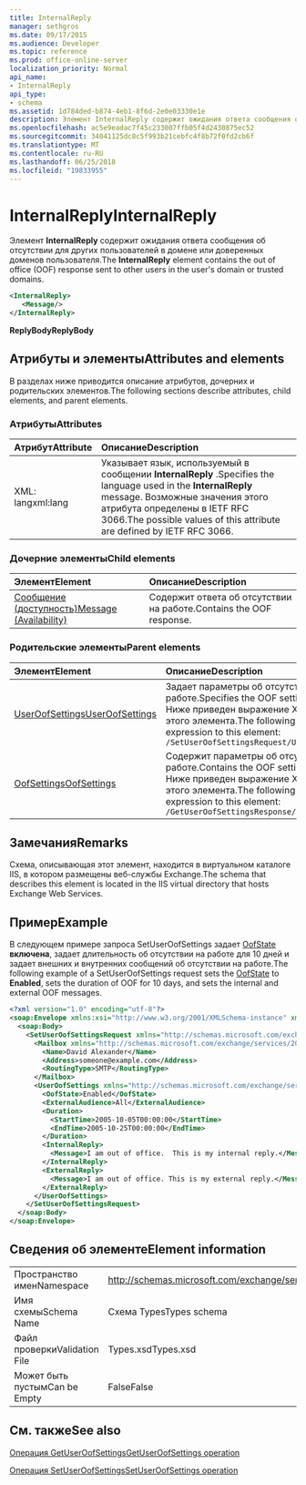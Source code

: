 ```yaml
---
title: InternalReply
manager: sethgros
ms.date: 09/17/2015
ms.audience: Developer
ms.topic: reference
ms.prod: office-online-server
localization_priority: Normal
api_name:
- InternalReply
api_type:
- schema
ms.assetid: 1d784ded-b874-4eb1-8f6d-2e0e03330e1e
description: Элемент InternalReply содержит ожидания ответа сообщения об отсутствии для других пользователей в домене или доверенных доменов пользователя.
ms.openlocfilehash: ac5e9eadac7f45c233007ffb05f4d2430875ec52
ms.sourcegitcommit: 34041125dc8c5f993b21cebfc4f8b72f0fd2cb6f
ms.translationtype: MT
ms.contentlocale: ru-RU
ms.lasthandoff: 06/25/2018
ms.locfileid: "19833955"
---
```

# <a name="internalreply"></a><span data-ttu-id="4c327-103">InternalReply</span><span class="sxs-lookup"><span data-stu-id="4c327-103">InternalReply</span></span>

<span data-ttu-id="4c327-104">Элемент **InternalReply** содержит ожидания ответа сообщения об отсутствии для других пользователей в домене или доверенных доменов пользователя.</span><span class="sxs-lookup"><span data-stu-id="4c327-104">The **InternalReply** element contains the out of office (OOF) response sent to other users in the user's domain or trusted domains.</span></span> 
  
```XML
<InternalReply>
   <Message/> 
</InternalReply>
```

 <span data-ttu-id="4c327-105">**ReplyBody**</span><span class="sxs-lookup"><span data-stu-id="4c327-105">**ReplyBody**</span></span>
## <a name="attributes-and-elements"></a><span data-ttu-id="4c327-106">Атрибуты и элементы</span><span class="sxs-lookup"><span data-stu-id="4c327-106">Attributes and elements</span></span>

<span data-ttu-id="4c327-107">В разделах ниже приводится описание атрибутов, дочерних и родительских элементов.</span><span class="sxs-lookup"><span data-stu-id="4c327-107">The following sections describe attributes, child elements, and parent elements.</span></span>
  
### <a name="attributes"></a><span data-ttu-id="4c327-108">Атрибуты</span><span class="sxs-lookup"><span data-stu-id="4c327-108">Attributes</span></span>

|<span data-ttu-id="4c327-109">**Атрибут**</span><span class="sxs-lookup"><span data-stu-id="4c327-109">**Attribute**</span></span>|<span data-ttu-id="4c327-110">**Описание**</span><span class="sxs-lookup"><span data-stu-id="4c327-110">**Description**</span></span>|
|:-----|:-----|
|<span data-ttu-id="4c327-111">XML: lang</span><span class="sxs-lookup"><span data-stu-id="4c327-111">xml:lang</span></span>  <br/> |<span data-ttu-id="4c327-112">Указывает язык, используемый в сообщении **InternalReply** .</span><span class="sxs-lookup"><span data-stu-id="4c327-112">Specifies the language used in the **InternalReply** message.</span></span> <span data-ttu-id="4c327-113">Возможные значения этого атрибута определены в IETF RFC 3066.</span><span class="sxs-lookup"><span data-stu-id="4c327-113">The possible values of this attribute are defined by IETF RFC 3066.</span></span>  <br/> |
   
### <a name="child-elements"></a><span data-ttu-id="4c327-114">Дочерние элементы</span><span class="sxs-lookup"><span data-stu-id="4c327-114">Child elements</span></span>

|<span data-ttu-id="4c327-115">**Элемент**</span><span class="sxs-lookup"><span data-stu-id="4c327-115">**Element**</span></span>|<span data-ttu-id="4c327-116">**Описание**</span><span class="sxs-lookup"><span data-stu-id="4c327-116">**Description**</span></span>|
|:-----|:-----|
|[<span data-ttu-id="4c327-117">Сообщение (доступность)</span><span class="sxs-lookup"><span data-stu-id="4c327-117">Message (Availability)</span></span>](message-availability.md) <br/> |<span data-ttu-id="4c327-118">Содержит ответа об отсутствии на работе.</span><span class="sxs-lookup"><span data-stu-id="4c327-118">Contains the OOF response.</span></span>  <br/> |
   
### <a name="parent-elements"></a><span data-ttu-id="4c327-119">Родительские элементы</span><span class="sxs-lookup"><span data-stu-id="4c327-119">Parent elements</span></span>

|<span data-ttu-id="4c327-120">**Элемент**</span><span class="sxs-lookup"><span data-stu-id="4c327-120">**Element**</span></span>|<span data-ttu-id="4c327-121">**Описание**</span><span class="sxs-lookup"><span data-stu-id="4c327-121">**Description**</span></span>|
|:-----|:-----|
|[<span data-ttu-id="4c327-122">UserOofSettings</span><span class="sxs-lookup"><span data-stu-id="4c327-122">UserOofSettings</span></span>](useroofsettings.md) <br/> |<span data-ttu-id="4c327-123">Задает параметры об отсутствии на работе.</span><span class="sxs-lookup"><span data-stu-id="4c327-123">Specifies the OOF settings.</span></span>  <br/> <span data-ttu-id="4c327-124">Ниже приведен выражение XPath для этого элемента.</span><span class="sxs-lookup"><span data-stu-id="4c327-124">The following is the XPath expression to this element:</span></span>  <br/>  `/SetUserOofSettingsRequest/UserOofSettings` <br/> |
|[<span data-ttu-id="4c327-125">OofSettings</span><span class="sxs-lookup"><span data-stu-id="4c327-125">OofSettings</span></span>](oofsettings.md) <br/> |<span data-ttu-id="4c327-126">Содержит параметры об отсутствии на работе.</span><span class="sxs-lookup"><span data-stu-id="4c327-126">Contains the OOF settings.</span></span>  <br/> <span data-ttu-id="4c327-127">Ниже приведен выражение XPath для этого элемента.</span><span class="sxs-lookup"><span data-stu-id="4c327-127">The following is the XPath expression to this element:</span></span>  <br/>  `/GetUserOofSettingsResponse/OofSettings` <br/> |
   
## <a name="remarks"></a><span data-ttu-id="4c327-128">Замечания</span><span class="sxs-lookup"><span data-stu-id="4c327-128">Remarks</span></span>

<span data-ttu-id="4c327-129">Схема, описывающая этот элемент, находится в виртуальном каталоге IIS, в котором размещены веб-службы Exchange.</span><span class="sxs-lookup"><span data-stu-id="4c327-129">The schema that describes this element is located in the IIS virtual directory that hosts Exchange Web Services.</span></span>
  
## <a name="example"></a><span data-ttu-id="4c327-130">Пример</span><span class="sxs-lookup"><span data-stu-id="4c327-130">Example</span></span>

<span data-ttu-id="4c327-131">В следующем примере запроса SetUserOofSettings задает [OofState](oofstate.md) **включена**, задает длительность об отсутствии на работе для 10 дней и задает внешних и внутренних сообщений об отсутствии на работе.</span><span class="sxs-lookup"><span data-stu-id="4c327-131">The following example of a SetUserOofSettings request sets the [OofState](oofstate.md) to **Enabled**, sets the duration of OOF for 10 days, and sets the internal and external OOF messages.</span></span>
  
```XML
<?xml version="1.0" encoding="utf-8"?>
<soap:Envelope xmlns:xsi="http://www.w3.org/2001/XMLSchema-instance" xmlns:xsd="http://www.w3.org/2001/XMLSchema" xmlns:soap="http://schemas.xmlsoap.org/soap/envelope/">
  <soap:Body>
    <SetUserOofSettingsRequest xmlns="http://schemas.microsoft.com/exchange/services/2006/messages">
      <Mailbox xmlns="http://schemas.microsoft.com/exchange/services/2006/types">
        <Name>David Alexander</Name>
        <Address>someone@example.com</Address>
        <RoutingType>SMTP</RoutingType>
      </Mailbox>
      <UserOofSettings xmlns="http://schemas.microsoft.com/exchange/services/2006/types">
        <OofState>Enabled</OofState>
        <ExternalAudience>All</ExternalAudience>
        <Duration>
          <StartTime>2005-10-05T00:00:00</StartTime>
          <EndTime>2005-10-25T00:00:00</EndTime>
        </Duration>
        <InternalReply>
          <Message>I am out of office.  This is my internal reply.</Message>
        </InternalReply>
        <ExternalReply>
          <Message>I am out of office. This is my external reply.</Message>
        </ExternalReply>
      </UserOofSettings>
    </SetUserOofSettingsRequest>
  </soap:Body>
</soap:Envelope>
```

## <a name="element-information"></a><span data-ttu-id="4c327-132">Сведения об элементе</span><span class="sxs-lookup"><span data-stu-id="4c327-132">Element information</span></span>

|||
|:-----|:-----|
|<span data-ttu-id="4c327-133">Пространство имен</span><span class="sxs-lookup"><span data-stu-id="4c327-133">Namespace</span></span>  <br/> |http://schemas.microsoft.com/exchange/services/2006/types  <br/> |
|<span data-ttu-id="4c327-134">Имя схемы</span><span class="sxs-lookup"><span data-stu-id="4c327-134">Schema Name</span></span>  <br/> |<span data-ttu-id="4c327-135">Схема Types</span><span class="sxs-lookup"><span data-stu-id="4c327-135">Types schema</span></span>  <br/> |
|<span data-ttu-id="4c327-136">Файл проверки</span><span class="sxs-lookup"><span data-stu-id="4c327-136">Validation File</span></span>  <br/> |<span data-ttu-id="4c327-137">Types.xsd</span><span class="sxs-lookup"><span data-stu-id="4c327-137">Types.xsd</span></span>  <br/> |
|<span data-ttu-id="4c327-138">Может быть пустым</span><span class="sxs-lookup"><span data-stu-id="4c327-138">Can be Empty</span></span>  <br/> |<span data-ttu-id="4c327-139">False</span><span class="sxs-lookup"><span data-stu-id="4c327-139">False</span></span>  <br/> |
   
## <a name="see-also"></a><span data-ttu-id="4c327-140">См. также</span><span class="sxs-lookup"><span data-stu-id="4c327-140">See also</span></span>



[<span data-ttu-id="4c327-141">Операция GetUserOofSettings</span><span class="sxs-lookup"><span data-stu-id="4c327-141">GetUserOofSettings operation</span></span>](getuseroofsettings-operation.md)
  
[<span data-ttu-id="4c327-142">Операция SetUserOofSettings</span><span class="sxs-lookup"><span data-stu-id="4c327-142">SetUserOofSettings operation</span></span>](setuseroofsettings-operation.md)


